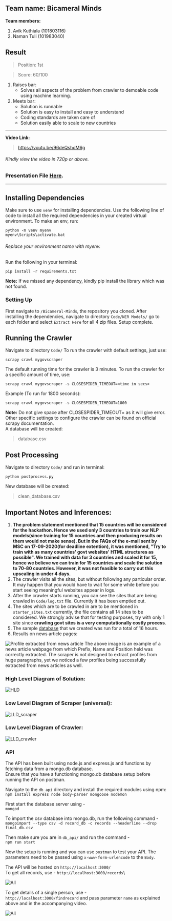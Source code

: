 
## Team name: Bicameral Minds
**Team members:**
1. Avik Kuthiala  (101803116)
2. Naman Tuli (101983040)
## Result
> Position: 1st

>Score: 60/100
1. Raises bar:
     * Solves all aspects of the problem from crawler to demoable code using machine learning.
2. Meets bar:
    * Solution is runnable
    * Solution is easy to install and easy to understand
    * Coding standards are taken care of
    * Solution easily able to scale to new countries
----------------------------------------------
**Video Link:**
>https://youtu.be/96deQshdM6g
###### Kindly view the video in 720p or above.
### Presentation File [Here](https://github.com/bernard0047/Bicameral-Minds/blob/master/Design/Bicameral%20Minds.pdf).
----------------------------------------------
 ## Installing Dependencies
 
 Make sure to use `venv` for installing dependencies. Use the following line of code to install all the required dependencies in your created virtual environment. To make an env, run:
 
	python -m venv myenv
	myenv\Scripts\activate.bat
###### Replace your environment name with myenv.
Run the following in your terminal:

	pip install -r requirements.txt
**Note:** If we missed any dependency, kindly pip install the library which was not found.

### Setting Up
First navigate to `/Bicameral-Minds`, the repository you cloned.
After installing the dependencies, navigate to directory `Code/NER Models/` go to each folder and select `Extract Here` for all 4 zip files.
Setup complete.


## Running the Crawler
Navigate to directory `Code/`
To run the crawler with default settings, just use:

	scrapy crawl mygovscraper

The default running time for the crawler is 3 minutes. To run the crawler for a specific amount of time, use:

	scrapy crawl mygovscraper -s CLOSESPIDER_TIMEOUT=<time in secs>
Example (To run for 1800 seconds):

	scrapy crawl mygovscraper -s CLOSESPIDER_TIMEOUT=1800
**Note:** Do not give space after  CLOSESPIDER_TIMEOUT=  as it  will give error.
Other specific settings to configure the crawler can be found on official scrapy documentation.<br>
A database will be created:
>database.csv

## Post Processing 
Navigate to directory `Code/` and run in terminal:

	python postprocess.py
New database will be created:
> clean_database.csv

## Important Notes and Inferences:
1. **The problem statement mentioned that 15 countries will be considered for the hackathon. Hence we used only 3 countries to train our NLP models(since training for 15 countries and then producing results on them would not make sense). But in the FAQs of the e-mail sent by MSC on 17-09-2020(for deadline extention), it was mentioned, "Try to train with as many countries'  govt websites' HTML structures as possible". We trained with data for 3 countries and scaled it for 15, hence we believe we can train for 15 countries and scale the solution to 70-80 countries. However, it was not feasible to carry out this upscaling in under 4 days.**
2. The crawler visits all the sites, but without following any particular order. It may happen that you would have to wait for some while before you start seeing meaningful websites appear in logs.
3. After the crawler starts running, you can see the sites that are being crawled in `Code/log.txt` file. Currently it has been emptied out.
4. The sites which are to be crawled in are to be mentioned in `starter_sites.txt` currently, the file contains all 14 sites to be considered. We strongly advise that for testing purposes, try with only 1 site since **crawling govt sites is a very computationally costly process**.
5.  The sample [database](https://github.com/bernard0047/Bicameral-Minds/blob/master/DATABASE/sample_database(57600s).csv) that we created was run for a total of 16 hours. 
6.  Results on news article pages: 

![Profile extracted from news article](https://github.com/bernard0047/Bicameral-Minds/blob/master/Design/news.jfif)
The above image is an example of a news article webpage from which Prefix, Name and Position held was correctly extracted. The scraper is not designed to extract profiles from huge paragraphs, yet we noticed a few profiles being successfully extracted from news articles as well. 

### High Level Diagram of Solution:
![HLD](https://github.com/bernard0047/Bicameral-Minds/blob/master/Design/HLDbw.png)

### Low Level Diagram of Scraper (universal):
![LLD_scraper](https://github.com/bernard0047/Bicameral-Minds/blob/master/Design/LLDscraperbw.png)

### Low Level Diagram of Crawler:
![LLD_crawler](https://github.com/bernard0047/Bicameral-Minds/blob/master/Design/LLD_crawlerbw.png) 

### API
The API has been built using node.js and express.js and functions by fetching data from a mongo.db database.\
Ensure that you have a functioning mongo.db database setup before running the API on postman.

Navigate to the `db_api` directory and install the required modules using npm:\
`npm install express node body-parser mongoose nodemon`

First start the database server using -\
`mongod`

To import the csv database into mongo.db, run the following command -\
`mongoimport --type csv -d record_db -c records --headerline --drop final_db.csv`

Then make sure you are in `db_api/` and run the command - \
`npm run start`

Now the setup is running and you can use `postman` to test your API. The parameters need to be passed using `x-www-form-urlencode` to the `Body`.

The API will be hosted on `http://localhost:3000/`\
To get all records, use -  `http://localhost:3000/records`\

![All](https://github.com/bernard0047/Bicameral-Minds/blob/master/Design/find_all.PNG) 

To get details of a single person, use - \
`http://localhost:3000/findrecord`  and pass parameter `name` as explained above and in the accompanying video.


![All](https://github.com/bernard0047/Bicameral-Minds/blob/master/Design/find_Modi.PNG)
